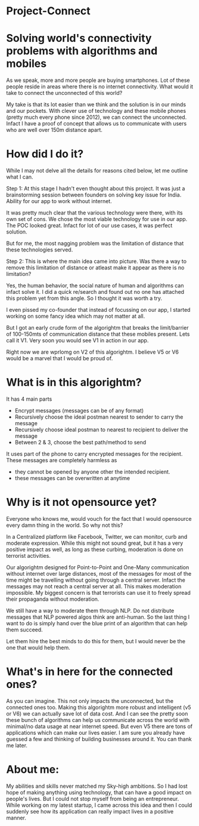# Project-Connect
Solving world's connectivity problems with algorithms and mobiles
=====

As we speak, more and more people are buying smartphones. Lot of these people reside in areas where there is no internet connectivity. What would it take to connect the unconnected of this world?

My take is that its lot easier than we think and the solution is in our minds and our pockets. With clever use of technology and these mobile phones (pretty much every phone since 2012), we can connect the unconnected. Infact I have a proof of concept that allows us to communicate with users who are well over 150m distance apart.

How did I do it?
====
While I may not delve all the details for reasons cited below, let me outline what I can.

Step 1:
At this stage I hadn't even thought about this project. It was just a brainstorming session between founders on solving key issue for India. Ability for our app to work without internet.

It was pretty much clear that the various technology were there, with its own set of cons. We chose the most viable technology for use in our app. The POC looked great. Infact for lot of our use cases, it was perfect solution.

But for me, the most nagging problem was the limitation of distance that these technologies served.

Step 2:
This is where the main idea came into picture. Was there a way to remove this limitation of distance or atleast make it appear as there is no limitation?

Yes, the human behavior, the social nature of human and algorithms can infact solve it. I did a quick re/search and found out no one has attached this problem yet from this angle. So I thought it was worth a try.

I even pissed my co-founder that instead of focussing on our app, I started working on some fancy idea which may not matter at all.

But I got an early crude form of the algorightm that breaks the limit/barrier of 100-150mts of communication distance that these mobiles present. Lets call it V1. Very soon you would see V1 in action in our app.

Right now we are wprlomg on V2 of this algorightm. I believe V5 or V6 would be a marvel that I would be proud of.

What is in this algorightm?
====
It has 4 main parts
* Encrypt messages (messages can be of any format)
* Recursively choose the ideal postman nearest to sender to carry the message
* Recursively choose ideal postman to nearest to recipient to deliver the message
* Between 2 & 3, choose the best path/method to send

It uses part of the phone to carry encrypted messages for the recipient. 
These messages are completely harmless as 
* they cannot be opened by anyone other the intended recipient.
* these messages can be overwritten at anytime 

Why is it not opensource yet?
====
Everyone who knows me, would vouch for the fact that I would opensource every damn thing in the world. So why not this?

In a Centralized platform like Facebook, Twitter, we can monitor, curb and moderate expression. While this might not sound great, but it has a very positive impact as well, as long as these curbing, moderation is done on terrorist activities. 

Our algorightm designed for Point-to-Point and One-Many communication without internet over large distances, most of the messages for most of the time might be travelling without going through a central server. Infact the messages may not reach a central server at all. This makes moderation impossible. My biggest concern is that terrorists can use it to freely spread their propaganda without moderation.

We still have a way to moderate them through NLP. Do not distribute messages that NLP powered algos think are anti-human. So the last thing I want to do is simply hand over the blue print of an algorithm that can help them succeed. 

Let them hire the best minds to do this for them, but I would never be the one that would help them.

What's in here for the connected ones?
===========
As you can imagine. This not only impacts the unconnected, but the connected ones too. Making this algorightm more robust and intelligent (v5 or V6) we can actually save lot of data cost. And I can see the pretty soon these bunch of algorithms can help us communicate across the world with minimal/no data usage at near internet speed. But even V5 there are tons of applications which can make our lives easier. I am sure you already have guessed a few and thinking of building businesses around it. You can thank me later.


About me:
====
My abilities and skills never matched my Sky-high ambitions. So I had lost hope of making anything using technology, that can have a good impact on people's lives. But I could not stop myself from being an entrepreneur. While working on my latest startup, I came across this idea and then I could suddenly see how its application can really impact lives in a positive manner.
